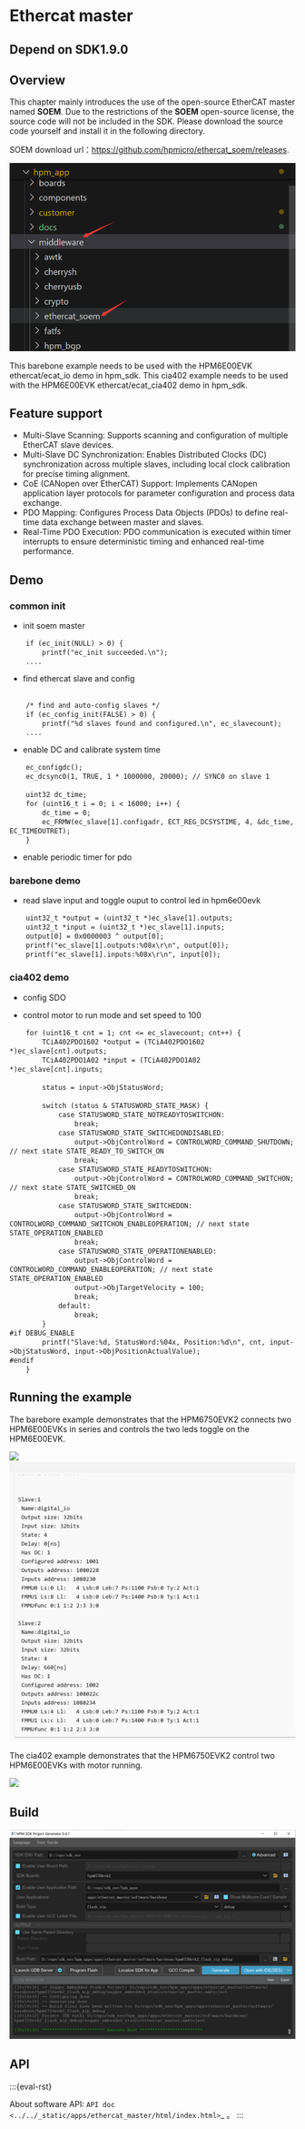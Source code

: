 # Ethercat master

## Depend on SDK1.9.0

## Overview

This chapter mainly introduces the use of the open-source EtherCAT master named **SOEM**. Due to the restrictions of the **SOEM** open-source license, the source code will not be included in the SDK. Please download the source code yourself and install it in the following directory.

SOEM download url：https://github.com/hpmicro/ethercat_soem/releases.

![soem](doc/api/assets/soem.png)

This barebone example needs to be used with the HPM6E00EVK ethercat/ecat_io demo in hpm_sdk.
This cia402 example needs to be used with the HPM6E00EVK ethercat/ecat_cia402 demo in hpm_sdk.

## Feature support

- Multi-Slave Scanning: Supports scanning and configuration of multiple EtherCAT slave devices.
- Multi-Slave DC Synchronization: Enables Distributed Clocks (DC) synchronization across multiple slaves, including local clock calibration for precise timing alignment.
- CoE (CANopen over EtherCAT) Support: Implements CANopen application layer protocols for parameter configuration and process data exchange.
- PDO Mapping: Configures Process Data Objects (PDOs) to define real-time data exchange between master and slaves.
- Real-Time PDO Execution: PDO communication is executed within timer interrupts to ensure deterministic timing and enhanced real-time performance.

## Demo

### common init

- init soem master

```
    if (ec_init(NULL) > 0) {
        printf("ec_init succeeded.\n");
    ....

```

- find ethercat slave and config

```

    /* find and auto-config slaves */
    if (ec_config_init(FALSE) > 0) {
        printf("%d slaves found and configured.\n", ec_slavecount);
    ....
```

- enable DC and calibrate system time

```
    ec_configdc();
    ec_dcsync0(1, TRUE, 1 * 1000000, 20000); // SYNC0 on slave 1

    uint32 dc_time;
    for (uint16_t i = 0; i < 16000; i++) {
        dc_time = 0;
        ec_FRMW(ec_slave[1].configadr, ECT_REG_DCSYSTIME, 4, &dc_time, EC_TIMEOUTRET);
    }

```

- enable periodic timer for pdo

### barebone demo

- read slave input and toggle ouput to control led in hpm6e00evk

```
    uint32_t *output = (uint32_t *)ec_slave[1].outputs;
    uint32_t *input = (uint32_t *)ec_slave[1].inputs;
    output[0] = 0x0000003 ^ output[0];
    printf("ec_slave[1].outputs:%08x\r\n", output[0]);
    printf("ec_slave[1].inputs:%08x\r\n", input[0]);
```

### cia402 demo

- config SDO

- control motor to run mode and set speed to 100

```
    for (uint16_t cnt = 1; cnt <= ec_slavecount; cnt++) {
        TCiA402PDO1602 *output = (TCiA402PDO1602 *)ec_slave[cnt].outputs;
        TCiA402PDO1A02 *input = (TCiA402PDO1A02 *)ec_slave[cnt].inputs;

        status = input->ObjStatusWord;

        switch (status & STATUSWORD_STATE_MASK) {
            case STATUSWORD_STATE_NOTREADYTOSWITCHON:
                break;
            case STATUSWORD_STATE_SWITCHEDONDISABLED:
                output->ObjControlWord = CONTROLWORD_COMMAND_SHUTDOWN; // next state STATE_READY_TO_SWITCH_ON
                break;
            case STATUSWORD_STATE_READYTOSWITCHON:
                output->ObjControlWord = CONTROLWORD_COMMAND_SWITCHON; // next state STATE_SWITCHED_ON
                break;
            case STATUSWORD_STATE_SWITCHEDON:
                output->ObjControlWord = CONTROLWORD_COMMAND_SWITCHON_ENABLEOPERATION; // next state STATE_OPERATION_ENABLED
                break;
            case STATUSWORD_STATE_OPERATIONENABLED:
                output->ObjControlWord = CONTROLWORD_COMMAND_ENABLEOPERATION; // next state STATE_OPERATION_ENABLED
                output->ObjTargetVelocity = 100;
                break;
            default:
                break;
        }
#if DEBUG_ENABLE
        printf("Slave:%d, StatusWord:%04x, Position:%d\n", cnt, input->ObjStatusWord, input->ObjPositionActualValue);
#endif
    }
```
## Running the example

The barebore example demonstrates that the HPM6750EVK2 connects two HPM6E00EVKs in series and controls the two leds toggle on the HPM6E00EVK.

![](doc/api/assets/ethercat1.jpg)
![](doc/api/assets/ethercat2.png)

The cia402 example demonstrates that the HPM6750EVK2 control two HPM6E00EVKs with motor running.

![](doc/api/assets/ecat_cia402.gif)

## Build

![windows with sdk_env](doc/api/assets/download.png)

## API

:::{eval-rst}

About software API: `API doc <../../_static/apps/ethercat_master/html/index.html>`_ 。
:::